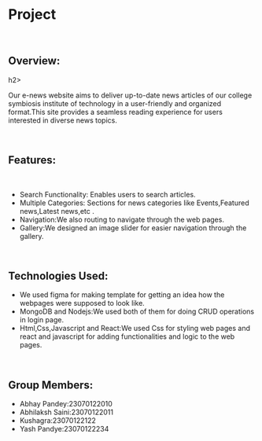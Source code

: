 <h1>Project</h1>
<br>
<h2>Overview:</h2>h2>
<br>
<p>Our e-news website aims to deliver up-to-date news articles of our college symbiosis institute of technology in a user-friendly and organized format.This site provides a seamless reading experience for users interested in diverse news topics.</p>
<br>
<h2>Features:</h2>
<br>
<ul>
 <li>Search Functionality: Enables users to search articles.</li>
 <li>Multiple Categories: Sections for news categories like Events,Featured news,Latest news,etc .</li>
 <li>Navigation:We also routing to navigate through the web pages.</li>
 <li>Gallery:We designed an image slider for easier navigation through the gallery.</li>
</ul>
<br>
<h2>Technologies Used:</h2>
<ul>
 <li>We used figma for making template for getting an idea how the webpages were supposed to look like.</li>
 <li>MongoDB and Nodejs:We used both of them for doing CRUD operations in login page.</li>
 <li>Html,Css,Javascript and React:We used Css for styling web pages and react and javascript for adding functionalities and logic to the web pages.</li>
</ul>
<br>
<h2>Group Members:</h2>
<ul>
 <li>Abhay Pandey:23070122010</li>
 <li>Abhilaksh Saini:23070122011</li>
 <li>Kushagra:23070122122</li>
 <li>Yash Pandye:23070122234</li>
</ul>
